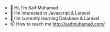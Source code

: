- 👋 Hi, I’m Saif Muhamad
- 👀 I’m interested in Javascript & Laravel
- 🌱 I’m currently learning Database & Laravel
- 📫 How to reach me http://saifmuhamad.com/

